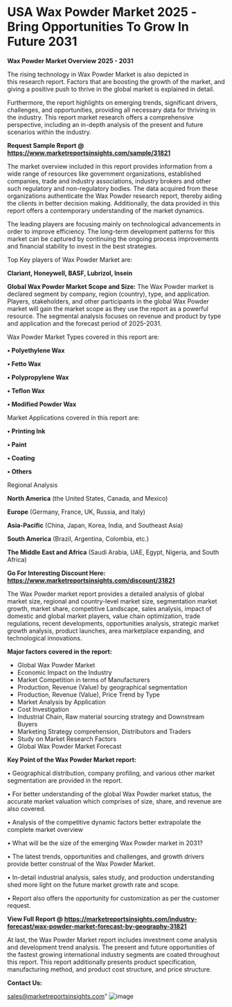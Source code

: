  # USA Wax Powder Market 2025 -Bring Opportunities To Grow In Future 2031

<Strong> Wax Powder Market Overview 2025 - 2031</strong>

The rising technology in Wax Powder Market is also depicted in this research report. Factors that are boosting the growth of the market, and giving a positive push to thrive in the global market is explained in detail.

Furthermore, the report highlights on emerging trends, significant drivers, challenges, and opportunities, providing all necessary data for thriving in the industry. This report market research offers a comprehensive perspective, including an in-depth analysis of the present and future scenarios within the industry.

<strong>Request Sample Report @ <a href=https://www.marketreportsinsights.com/sample/31821>https://www.marketreportsinsights.com/sample/31821</a></strong>

The market overview included in this report provides information from a wide range of resources like government organizations, established companies, trade and industry associations, industry brokers and other such regulatory and non-regulatory bodies. The data acquired from these organizations authenticate the Wax Powder research report, thereby aiding the clients in better decision making. Additionally, the data provided in this report offers a contemporary understanding of the market dynamics.

The leading players are focusing mainly on technological advancements in order to improve efficiency. The long-term development patterns for this market can be captured by continuing the ongoing process improvements and financial stability to invest in the best strategies.

Top Key players of Wax Powder Market are:

<strong>Clariant, Honeywell, BASF, Lubrizol, Insein</strong>

<strong><b>Global Wax Powder Market Scope and Size:</b></strong>
The Wax Powder market is declared segment by company, region (country), type, and application. Players, stakeholders, and other participants in the global Wax Powder market will gain the market scope as they use the report as a powerful resource. The segmental analysis focuses on revenue and product by type and application and the forecast period of 2025-2031.

Wax Powder Market Types covered in this report are:

<strong>• Polyethylene Wax

• Fetto Wax

• Polypropylene Wax

• Teflon Wax

• Modified Powder Wax</strong>

Market Applications covered in this report are:

<strong>• Printing Ink

• Paint

• Coating

• Others</strong> 

Regional Analysis

<strong>North America</strong> (the United States, Canada, and Mexico)

<strong>Europe</strong> (Germany, France, UK, Russia, and Italy)

<strong>Asia-Pacific</strong> (China, Japan, Korea, India, and Southeast Asia)

<strong>South America</strong> (Brazil, Argentina, Colombia, etc.)

<strong>The Middle East and Africa</strong> (Saudi Arabia, UAE, Egypt, Nigeria, and South Africa)

<strong>Go For Interesting Discount Here: <a href=https://www.marketreportsinsights.com/discount/31821>https://www.marketreportsinsights.com/discount/31821</a></strong>

The Wax Powder market report provides a detailed analysis of global market size, regional and country-level market size, segmentation market growth, market share, competitive Landscape, sales analysis, impact of domestic and global market players, value chain optimization, trade regulations, recent developments, opportunities analysis, strategic market growth analysis, product launches, area marketplace expanding, and technological innovations.

<strong><b>Major factors covered in the report:</b></strong>
<ul>
  <li>Global Wax Powder Market </li>
  <li>Economic Impact on the Industry</li>
  <li>Market Competition in terms of Manufacturers</li>
  <li>Production, Revenue (Value) by geographical segmentation</li>
  <li>Production, Revenue (Value), Price Trend by Type</li>
  <li>Market Analysis by Application</li>
  <li>Cost Investigation</li>
  <li>Industrial Chain, Raw material sourcing strategy and Downstream Buyers</li>
  <li>Marketing Strategy comprehension, Distributors and Traders</li>
  <li>Study on Market Research Factors</li>
  <li>Global Wax Powder Market Forecast</li>
</ul>

<strong><b>Key Point of the Wax Powder Market report:</b></strong>

• Geographical distribution, company profiling, and various other market segmentation are provided in the report.

• For better understanding of the global Wax Powder market status, the accurate market valuation which comprises of size, share, and revenue are also covered.

• Analysis of the competitive dynamic factors better extrapolate the complete market overview

• What will be the size of the emerging Wax Powder market in 2031?

• The latest trends, opportunities and challenges, and growth drivers provide better construal of the Wax Powder Market.

• In-detail industrial analysis, sales study, and production understanding shed more light on the future market growth rate and scope.

• Report also offers the opportunity for customization as per the customer request.

<strong><b>View Full Report @ <a href=https://marketreportsinsights.com/industry-forecast/wax-powder-market-forecast-by-geography-31821>https://marketreportsinsights.com/industry-forecast/wax-powder-market-forecast-by-geography-31821</a></b></strong>


At last, the Wax Powder Market report includes investment come analysis and development trend analysis. The present and future opportunities of the fastest growing international industry segments are coated throughout this report. This report additionally presents product specification, manufacturing method, and product cost structure, and price structure.

<strong>Contact Us:</strong>

sales@marketreportsinsights.com"
![image](https://github.com/user-attachments/assets/9498d740-8f99-40f0-a5e5-7df501680531)
